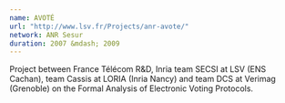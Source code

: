 ```yaml
---
name: AVOTÉ 
url: "http://www.lsv.fr/Projects/anr-avote/"
network: ANR Sesur
duration: 2007 &mdash; 2009
---
```


Project between France Télécom R&D, Inria team SECSI at LSV (ENS Cachan), team Cassis at LORIA (Inria Nancy) and team DCS at Verimag (Grenoble) on the Formal Analysis of Electronic Voting Protocols.


